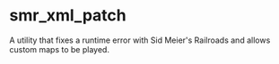 # smr_xml_patch
A utility that fixes a runtime error with Sid Meier's Railroads and allows custom maps to be played.
